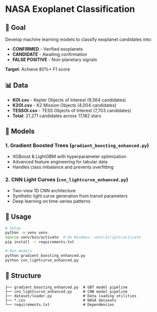 # NASA Exoplanet Classification

## 🎯 Goal
Develop machine learning models to classify exoplanet candidates into:
- **CONFIRMED** - Verified exoplanets
- **CANDIDATE** - Awaiting confirmation  
- **FALSE POSITIVE** - Non-planetary signals

**Target**: Achieve 80%+ F1 score

## 📊 Data
- **KOI.csv** - Kepler Objects of Interest (9,564 candidates)
- **K2OI.csv** - K2 Mission Objects (4,004 candidates)  
- **TESSOI.csv** - TESS Objects of Interest (7,703 candidates)
- **Total**: 21,271 candidates across 17,182 stars

## 🤖 Models

### 1. Gradient Boosted Trees (`gradient_boosting_enhanced.py`)
- XGBoost & LightGBM with hyperparameter optimization
- Advanced feature engineering for tabular data
- Handles class imbalance and prevents overfitting

### 2. CNN Light Curves (`cnn_lightcurve_enhanced.py`)  
- Two-view 1D CNN architecture
- Synthetic light curve generation from transit parameters
- Deep learning on time-series patterns

## 🚀 Usage

```bash
# Setup
python -m venv venv
source venv/bin/activate  # On Windows: venv\Scripts\activate
pip install -r requirements.txt

# Run models
python gradient_boosting_enhanced.py
python cnn_lightcurve_enhanced.py
```

## 📁 Structure
```
├── gradient_boosting_enhanced.py  # GBT model pipeline
├── cnn_lightcurve_enhanced.py     # CNN model pipeline  
├── dataset/loader.py              # Data loading utilities
├── *.csv                          # NASA datasets
└── requirements.txt               # Dependencies
```